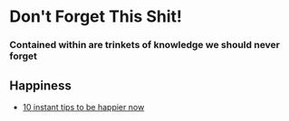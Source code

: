 Don't Forget This Shit!
========
### Contained within are trinkets of knowledge we should never forget

Happiness
--------

* [10 instant tips to be happier now]("http://github.com/workingBen/dont-forget-this-shit/blob/master/happiness/10_instant_tips.md")


